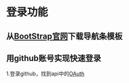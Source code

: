 # 登录功能
## 从[BootStrap官网](https://www.bootcss.com/)下载导航条模板
## 用github账号实现快速登录
1.登录github，找到api中的[OAuth](https://developer.github.com/apps/building-oauth-apps/creating-an-oauth-app/)

